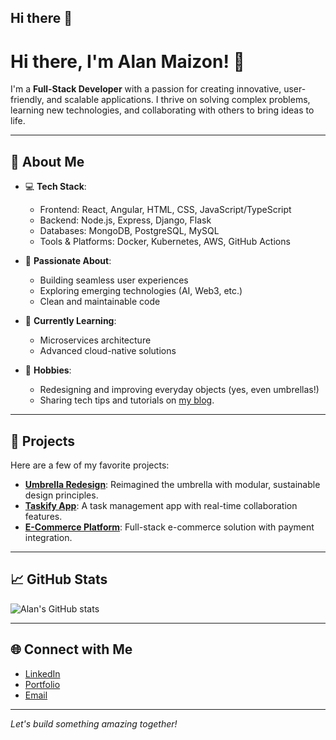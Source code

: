 ## Hi there 👋

<!--
**alanmaizon/alanmaizon** is a ✨ _special_ ✨ repository because its `README.md` (this file) appears on your GitHub profile.

Here are some ideas to get you started:

- 🔭 I’m currently working on ...
- 🌱 I’m currently learning ...
- 👯 I’m looking to collaborate on ...
- 🤔 I’m looking for help with ...
- 💬 Ask me about ...
- 📫 How to reach me: ...
- 😄 Pronouns: ...
- ⚡ Fun fact: ...
-->

# Hi there, I'm Alan Maizon! 👋  

I'm a **Full-Stack Developer** with a passion for creating innovative, user-friendly, and scalable applications. I thrive on solving complex problems, learning new technologies, and collaborating with others to bring ideas to life.

---

## 🌟 About Me
- 💻 **Tech Stack**:  
  - Frontend: React, Angular, HTML, CSS, JavaScript/TypeScript  
  - Backend: Node.js, Express, Django, Flask  
  - Databases: MongoDB, PostgreSQL, MySQL  
  - Tools & Platforms: Docker, Kubernetes, AWS, GitHub Actions  

- 🚀 **Passionate About**:  
  - Building seamless user experiences  
  - Exploring emerging technologies (AI, Web3, etc.)  
  - Clean and maintainable code  

- 🌱 **Currently Learning**:  
  - Microservices architecture  
  - Advanced cloud-native solutions  

- 🎨 **Hobbies**:  
  - Redesigning and improving everyday objects (yes, even umbrellas!)  
  - Sharing tech tips and tutorials on [my blog](#).  

---

## 💼 Projects  
Here are a few of my favorite projects:  
- [**Umbrella Redesign**](#): Reimagined the umbrella with modular, sustainable design principles.  
- [**Taskify App**](#): A task management app with real-time collaboration features.  
- [**E-Commerce Platform**](#): Full-stack e-commerce solution with payment integration.  

---

## 📈 GitHub Stats  
![Alan's GitHub stats](https://github-readme-stats.vercel.app/api?username=AlanMaizon&show_icons=true&theme=radical)

---

## 🌐 Connect with Me  
- [LinkedIn](https://linkedin.com/in/alanmaizon)  
- [Portfolio](https://alanmaizon.com)  
- [Email](mailto:alanmaizon@hotmail.com)  

---

*Let's build something amazing together!*
